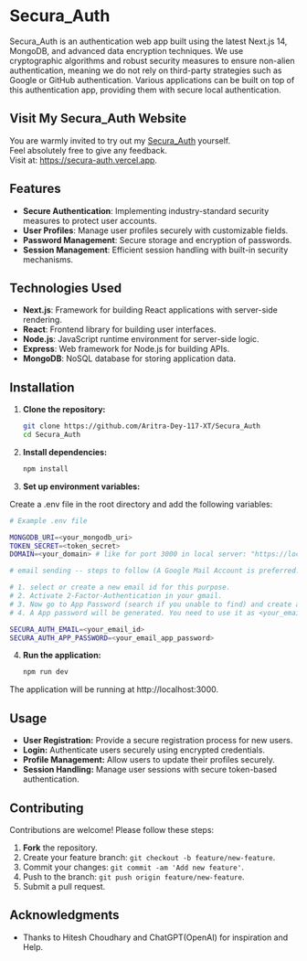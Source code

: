 # Secura_Auth

Secura_Auth is an authentication web app built using the latest Next.js 14, MongoDB, and advanced data encryption techniques. We use cryptographic algorithms and robust security measures to ensure non-alien authentication, meaning we do not rely on third-party strategies such as Google or GitHub authentication. Various applications can be built on top of this authentication app, providing them with secure local authentication.

## Visit My Secura_Auth Website

You are warmly invited to try out my [Secura_Auth](https://secura-auth.vercel.app) yourself.  
Feel absolutely free to give any feedback.  
Visit at: https://secura-auth.vercel.app.

## Features

- **Secure Authentication**: Implementing industry-standard security measures to protect user accounts.
- **User Profiles**: Manage user profiles securely with customizable fields.
- **Password Management**: Secure storage and encryption of passwords.
- **Session Management**: Efficient session handling with built-in security mechanisms.

## Technologies Used

- **Next.js**: Framework for building React applications with server-side rendering.
- **React**: Frontend library for building user interfaces.
- **Node.js**: JavaScript runtime environment for server-side logic.
- **Express**: Web framework for Node.js for building APIs.
- **MongoDB**: NoSQL database for storing application data.

## Installation

1. **Clone the repository:**

   ```bash
   git clone https://github.com/Aritra-Dey-117-XT/Secura_Auth
   cd Secura_Auth

2. **Install dependencies:**

   ```bash
   npm install

3. **Set up environment variables:**

Create a .env file in the root directory and add the following variables:

   ```bash
   # Example .env file

MONGODB_URI=<your_mongodb_uri>
TOKEN_SECRET=<token_secret>
DOMAIN=<your_domain> # like for port 3000 in local server: "https://localhost:3000"

# email sending -- steps to follow (A Google Mail Account is preferred.)

# 1. select or create a new email id for this purpose. 
# 2. Activate 2-Factor-Authentication in your gmail.
# 3. Now go to App Password (search if you unable to find) and create a new App.
# 4. A App password will be generated. You need to use it as <your_email_app_password>, not your account password.

SECURA_AUTH_EMAIL=<your_email_id>
SECURA_AUTH_APP_PASSWORD=<your_email_app_password>
```

4. **Run the application:**

   ```bash
   npm run dev
   ```

The application will be running at http://localhost:3000.

## Usage

- **User Registration:** Provide a secure registration process for new users.
- **Login:** Authenticate users securely using encrypted credentials.
- **Profile Management:** Allow users to update their profiles securely.
- **Session Handling:** Manage user sessions with secure token-based authentication.

## Contributing

Contributions are welcome! Please follow these steps:

1. **Fork** the repository.
2. Create your feature branch: `git checkout -b feature/new-feature`.
3. Commit your changes: `git commit -am 'Add new feature'`.
4. Push to the branch: `git push origin feature/new-feature`.
5. Submit a pull request.

## Acknowledgments

- Thanks to Hitesh Choudhary and ChatGPT(OpenAI) for inspiration and Help.